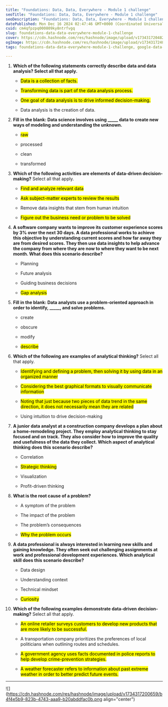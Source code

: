 ```yaml
---
title: "Foundations: Data, Data, Everywhere - Module 1 challenge"
seoTitle: "Foundations: Data, Data, Everywhere - Module 1 challenge"
seoDescription: "Foundations: Data, Data, Everywhere - Module 1 challenge"
datePublished: Mon Dec 16 2024 02:47:46 GMT+0000 (Coordinated Universal Time)
cuid: cm4qfpzpq000809ky8ntrfvgq
slug: foundations-data-data-everywhere-module-1-challenge
cover: https://cdn.hashnode.com/res/hashnode/image/upload/v1734317204828/452cdea8-4725-48c4-ae7f-88066224c651.png
ogImage: https://cdn.hashnode.com/res/hashnode/image/upload/v1734317248721/1824baca-7b6e-4d2b-9e1c-44a5fa98eea2.png
tags: foundations-data-data-everywhere-module-1-challenge, google-data-analytics-specialization

---
```


1. **Which of the following statements correctly describe data and data analysis? Select all that apply.**
    
    * <mark>Data is a collection of facts.</mark>
        
    * <mark>Transforming data is part of the data analysis process.</mark>
        
    * <mark>One goal of data analysis is to drive informed decision-making.</mark>
        
    * Data analysis is the creation of data.
        
2. **Fill in the blank: Data science involves using \_\_\_\_\_ data to create new ways of modeling and understanding the unknown.**
    
    * <mark>raw</mark>
        
    * processed
        
    * clean
        
    * transformed
        
3. **Which of the following activities are elements of data-driven decision-making?** Select all that apply.
    
    * <mark>Find and analyze relevant data</mark>
        
    * <mark>Ask subject-matter experts to review the results</mark>
        
    * Remove data insights that stem from human intuition
        
    * <mark>Figure out the business need or problem to be solved</mark>
        
4. **A software company wants to improve its customer experience scores by 3% over the next 30 days. A data professional works to achieve this objective by understanding current scores and how far away they are from desired scores. They then use data insights to help advance the company from where they are now to where they want to be next month. What does this scenario describe?**
    
    * Planning
        
    * Future analysis
        
    * Guiding business decisions
        
    * <mark>Gap analysis</mark>
        
5. **Fill in the blank: Data analysts use a problem-oriented approach in order to identify, \_\_\_\_\_, and solve problems.**
    
    * create
        
    * obscure
        
    * modify
        
    * <mark>describe</mark>
        
6. **Which of the following are examples of analytical thinking?** Select all that apply.
    
    * <mark>Identifying and defining a problem, then solving it by using data in an organized manner</mark>
        
    * <mark>Considering the best graphical formats to visually communicate information</mark>
        
    * <mark>Noting that just because two pieces of data trend in the same direction, it does not necessarily mean they are related</mark>
        
    * Using intuition to drive decision-making
        
7. **A junior data analyst at a construction company develops a plan about a home-remodeling project. They employ analytical thinking to stay focused and on track. They also consider how to improve the quality and usefulness of the data they collect. Which aspect of analytical thinking does this scenario describe?**
    
    * Correlation
        
    * <mark>Strategic thinking</mark>
        
    * Visualization
        
    * Profit-driven thinking
        
8. **What is the root cause of a problem?**
    
    * A symptom of the problem
        
    * The impact of the problem
        
    * The problem’s consequences
        
    * <mark>Why the problem occurs</mark>
        
9. **A data professional is always interested in learning new skills and gaining knowledge. They often seek out challenging assignments at work and professional development experiences. Which analytical skill does this scenario describe?**
    
    * Data design
        
    * Understanding context
        
    * Technical mindset
        
    * <mark>Curiosity</mark>
        
10. **Which of the following examples demonstrate data-driven decision-making?** Select all that apply.
    
    * <mark>An online retailer surveys customers to develop new products that are more likely to be successful.</mark>
        
    * A transportation company prioritizes the preferences of local politicians when outlining routes and schedules.
        
    * <mark>A government agency uses facts documented in police reports to help develop crime-prevention strategies.</mark>
        
    * <mark>A weather forecaster refers to information about past extreme weather in order to better predict future events.</mark>
        

---

![](https://cdn.hashnode.com/res/hashnode/image/upload/v1734317200659/b4f4e5b9-823b-4743-aaa9-b20abddfac0b.png align="center")